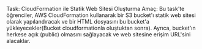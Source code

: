 Task: CloudFormation ile Statik Web Sitesi Oluşturma
Amaç:
Bu task'te öğrenciler, AWS CloudFormation kullanarak bir S3 bucket'ı statik web sitesi olarak yapılandıracak ve bir HTML dosyasını bu bucket'a yükleyecekler(Bucket cloudformationla oluştuktan sonra). Ayrıca, bucket'ın herkese açık (public) olmasını sağlayacak ve web sitesine erişim URL'sini alacaklar.